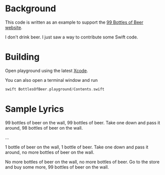 # Background
This code is written as an example to support the [99 Bottles of Beer website](http://99-bottles-of-beer.net/).

I don't drink beer. I just saw a way to contribute some Swift code.

# Building
Open playground using the latest [Xcode](https://developer.apple.com/xcode/).

You can also open a terminal window and run
```swift
swift BottlesOfBeer.playground/Contents.swift
```

# Sample Lyrics

99 bottles of beer on the wall, 99 bottles of beer.
Take one down and pass it around, 98 bottles of beer on the wall.

...

1 bottle of beer on the wall, 1 bottle of beer.
Take one down and pass it around, no more bottles of beer on the wall.

No more bottles of beer on the wall, no more bottles of beer.
Go to the store and buy some more, 99 bottles of beer on the wall. 

